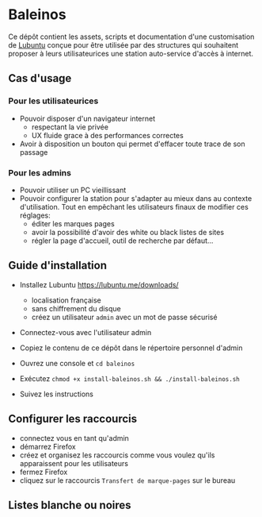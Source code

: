 # Baleinos

Ce dépôt contient les assets, scripts et documentation d'une customisation de [Lubuntu](https://lubuntu.me/) conçue pour être utilisée par des structures qui souhaitent proposer à leurs utilisateurices une station auto-service d'accès à internet.

## Cas d'usage

### Pour les utilisateurices

- Pouvoir disposer d'un navigateur internet
  - respectant la vie privée
  - UX fluide grace à des performances correctes
- Avoir à disposition un bouton qui permet d'effacer toute trace de son passage

### Pour les admins

- Pouvoir utiliser un PC vieillissant
- Pouvoir configurer la station pour s'adapter au mieux dans au contexte d'utilisation. Tout en empêchant les utilisateurs finaux de modifier ces réglages:
  - éditer les marques pages
  - avoir la possibilité d'avoir des white ou black listes de sites
  - régler la page d'accueil, outil de recherche par défaut...

## Guide d'installation

- Installez Lubuntu <https://lubuntu.me/downloads/>
  - localisation française
  - sans chiffrement du disque
  - créez un utilisateur `admin` avec un mot de passe sécurisé

- Connectez-vous avec l'utilisateur admin
- Copiez le contenu de ce dépôt dans le répertoire personnel d'admin
- Ouvrez une console et `cd baleinos`
- Exécutez `chmod +x install-baleinos.sh && ./install-baleinos.sh`
- Suivez les instructions

## Configurer les raccourcis

- connectez vous en tant qu'admin
- démarrez Firefox
- créez et organisez les raccourcis comme vous voulez qu'ils apparaissent pour les utilisateurs
- fermez Firefox
- cliquez sur le raccourcis `Transfert de marque-pages` sur le bureau

## Listes blanche ou noires
